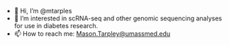 - 👋 Hi, I’m @mtarples
- 👀 I’m interested in scRNA-seq and other genomic sequencing analyses for use in diabetes research.
- 📫 How to reach me: Mason.Tarpley@umassmed.edu

<!---
mtarples/mtarples is a ✨ special ✨ repository because its `README.md` (this file) appears on your GitHub profile.
You can click the Preview link to take a look at your changes.
--->
